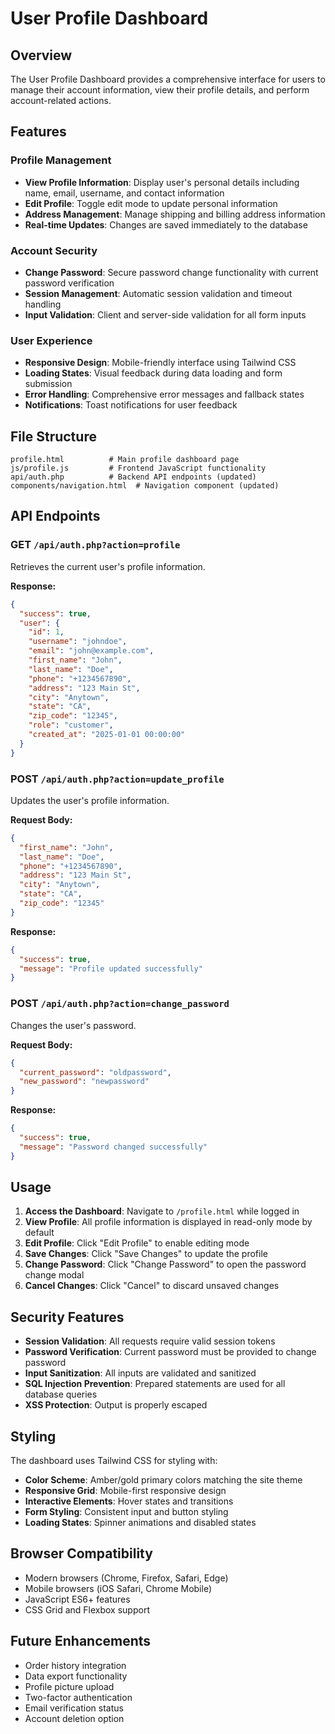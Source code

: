 # User Profile Dashboard

## Overview
The User Profile Dashboard provides a comprehensive interface for users to manage their account information, view their profile details, and perform account-related actions.

## Features

### Profile Management
- **View Profile Information**: Display user's personal details including name, email, username, and contact information
- **Edit Profile**: Toggle edit mode to update personal information
- **Address Management**: Manage shipping and billing address information
- **Real-time Updates**: Changes are saved immediately to the database

### Account Security
- **Change Password**: Secure password change functionality with current password verification
- **Session Management**: Automatic session validation and timeout handling
- **Input Validation**: Client and server-side validation for all form inputs

### User Experience
- **Responsive Design**: Mobile-friendly interface using Tailwind CSS
- **Loading States**: Visual feedback during data loading and form submission
- **Error Handling**: Comprehensive error messages and fallback states
- **Notifications**: Toast notifications for user feedback

## File Structure

```
profile.html          # Main profile dashboard page
js/profile.js         # Frontend JavaScript functionality
api/auth.php          # Backend API endpoints (updated)
components/navigation.html  # Navigation component (updated)
```

## API Endpoints

### GET `/api/auth.php?action=profile`
Retrieves the current user's profile information.

**Response:**
```json
{
  "success": true,
  "user": {
    "id": 1,
    "username": "johndoe",
    "email": "john@example.com",
    "first_name": "John",
    "last_name": "Doe",
    "phone": "+1234567890",
    "address": "123 Main St",
    "city": "Anytown",
    "state": "CA",
    "zip_code": "12345",
    "role": "customer",
    "created_at": "2025-01-01 00:00:00"
  }
}
```

### POST `/api/auth.php?action=update_profile`
Updates the user's profile information.

**Request Body:**
```json
{
  "first_name": "John",
  "last_name": "Doe",
  "phone": "+1234567890",
  "address": "123 Main St",
  "city": "Anytown",
  "state": "CA",
  "zip_code": "12345"
}
```

**Response:**
```json
{
  "success": true,
  "message": "Profile updated successfully"
}
```

### POST `/api/auth.php?action=change_password`
Changes the user's password.

**Request Body:**
```json
{
  "current_password": "oldpassword",
  "new_password": "newpassword"
}
```

**Response:**
```json
{
  "success": true,
  "message": "Password changed successfully"
}
```

## Usage

1. **Access the Dashboard**: Navigate to `/profile.html` while logged in
2. **View Profile**: All profile information is displayed in read-only mode by default
3. **Edit Profile**: Click "Edit Profile" to enable editing mode
4. **Save Changes**: Click "Save Changes" to update the profile
5. **Change Password**: Click "Change Password" to open the password change modal
6. **Cancel Changes**: Click "Cancel" to discard unsaved changes

## Security Features

- **Session Validation**: All requests require valid session tokens
- **Password Verification**: Current password must be provided to change password
- **Input Sanitization**: All inputs are validated and sanitized
- **SQL Injection Prevention**: Prepared statements are used for all database queries
- **XSS Protection**: Output is properly escaped

## Styling

The dashboard uses Tailwind CSS for styling with:
- **Color Scheme**: Amber/gold primary colors matching the site theme
- **Responsive Grid**: Mobile-first responsive design
- **Interactive Elements**: Hover states and transitions
- **Form Styling**: Consistent input and button styling
- **Loading States**: Spinner animations and disabled states

## Browser Compatibility

- Modern browsers (Chrome, Firefox, Safari, Edge)
- Mobile browsers (iOS Safari, Chrome Mobile)
- JavaScript ES6+ features
- CSS Grid and Flexbox support

## Future Enhancements

- Order history integration
- Data export functionality
- Profile picture upload
- Two-factor authentication
- Email verification status
- Account deletion option
